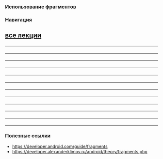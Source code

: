 ### Использование фрагментов
### Навигация

[все лекции](https://github.com/dmitryweiner/android-lectures/blob/master/README.md)
---

### 

---

### 

---

### 

---

### 

---

### 

---

### 

---

### 

---

### 

---

### 

---

### 

---

### 

---

### 

---

### Полезные ссылки
* https://developer.android.com/guide/fragments
* https://developer.alexanderklimov.ru/android/theory/fragments.php
